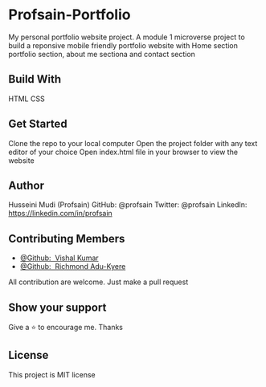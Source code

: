 # Profsain-Portfolio
My personal portfolio website project. A module 1 microverse project to build a reponsive mobile friendly portfolio website with Home section portfolio section, about me sectiona and contact section

## Build With

HTML
CSS

## Get Started

Clone the repo to your local computer
Open the project folder with any text editor of your choice
Open index.html file in your browser to view the website

## Author

Husseini Mudi (Profsain)
GitHub: @profsain
Twitter: @profsain
LinkedIn: https://linkedin.com/in/profsain

## Contributing Members
<ul>
<li><a href="https://github.com/vaderonline">@Github:&nbsp; Vishal Kumar</a></li>
<li><a href="https://github.com/assadounto">@Github:&nbsp; Richmond Adu-Kyere</a></li>
</ul>

All contribution are welcome. Just make a pull request

## Show your support

Give a ⭐️ to encourage me. Thanks

## License

This project is MIT license
